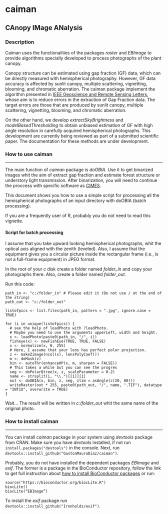 
<!-- README.md is generated from README.Rmd. Please edit that file -->
caiman
======

CAnopy IMage ANalysis
---------------------

### Description

Caiman uses the functionalities of the packages *raster* and *EBImage* to provide algorithms specially developed to process photographs of the plant canopy.

Canopy structure can be estimated using gap fraction (GF) data, which can be directly measured with hemispherical photography. However, GF data accuracy is affected by sunlit canopy, multiple scattering, vignetting, blooming, and chromatic aberration. The caiman package implement the algorithm presented in [IEEE Geoscience and Remote Sensing Letters](http://ieeexplore.ieee.org/xpl/articleDetails.jsp?arnumber=7103294), whose aim is to reduce errors in the extraction of Gap Fraction data. The target errors are those that are produced by sunlit canopy, multiple scattering, vignetting, blooming, and chromatic aberration.

On the other hand, we develop *extractSkyBrightness* and *modelBasedThresholding* to obtain unbiased estimation of GF with high angle resolution in carefully acquired hemispherical photographs. This development are currently being reviewed as part of a submitted scientific paper. The documentation for these methods are under development.

### How to use caiman

------------------------------------------------------------------------

The main function of *caiman* package is *doOBIA*. Use it to get binarized images whit the aim of extract gap fraction and estimate forest structure or understory light transmission. After binarization, you will need to continue the proccess with specific software as [CIMES](http://jmnw.free.fr/).

This document shows you how to use a simple script for processing all the hemispherical photographs of an input directory with doOBIA (batch processing).

If you are a frequently user of R, probably you do not need to read this vignette.

#### Script for batch processing

I assume that you take upward looking hemispherical photographs, whit the optical axis aligned with the zenith (leveled). Also, I assume that the equipment gives you a circular picture inside the rectangular frame (i.e., is not a full-frame equipment) in JPEG format.

In the root of your *c* disk create a folder named *folder\_in* and copy your photographs there. Also, create a folder named *folder\_out*.

Run this code:

    path_in <- "c:/folder_in" # Please edit it (Do not use / at the end of the string)
    path_out <- "c:/folder_out"

    listofpics <- list.files(path_in, pattern = ".jpg", ignore.case = TRUE)

    for (i in unique(listofpics)) {
      # see the help of loadPhoto with ?loadPhoto. 
      # Maybe you need to use the arguments upperLeft, width and height.
      x <- loadPhoto(paste0(path_in, "/", i))
      fisheye(x) <- newFishEye(TRUE, TRUE, FALSE)
      x <- normalize(x, 0, 255)
      # Here, I assume that your lens has perfect polor projection.
      z <- makeZimage(ncol(x), lensPolyCoef())
      m <- doMask(z)
      bin <- autoThr(enhanceHP(x, m, sharpen = FALSE))
      # This takes a while but you can see the progres
      seg <- doPolarQtree(x, z, scaleParameter = 0.2)
      name <- strsplit(i, "\\.")[[1]][1]
      out <- doOBIA(x, bin, z, seg, zlim = asAngle(c(20, 80)))
      writeRaster(out * 255, paste0(path_out, "/", name, ".TIF"), datatype = "INT1U", overwrite = TRUE)
    }

Wait… The result will be written in *c:/folder\_out* whit the same name of the original photo.

### How to install caiman

------------------------------------------------------------------------

You can install *caiman* package in your system using *devtools* package from CRAN. Make sure you have *devtools* installed, if not run `install.packages("devtools")` in the console. Next, run `devtools::install_github("GastonMauroDiaz/caiman")`.

Probably, you do not have installed the dependent packages *EBImage* and *exif*. The former is a package in the BioConductor repository, follow the link to get full instruction about [how to install BioConductor packages](https://www.bioconductor.org/install/#install-bioconductor-packages) or run:

    source("https://bioconductor.org/biocLite.R")
    biocLite()
    biocLite(“EBImage”)

To install the *exif* package run `devtools::install_github("Ironholds/exif")`.

